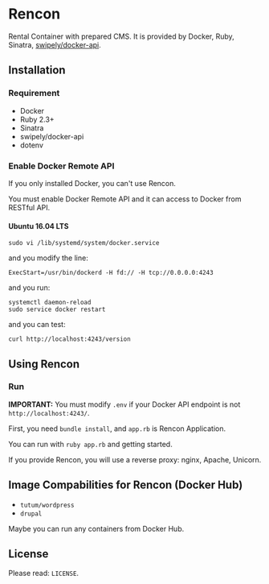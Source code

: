 Rencon
======================
Rental Container with prepared CMS.
It is provided by Docker, Ruby, Sinatra, [swipely/docker-api](https://github.com/swipely/docker-api).

Installation
------
### Requirement
+ Docker
+ Ruby 2.3+
+ Sinatra
+ swipely/docker-api
+ dotenv

### Enable Docker Remote API
If you only installed Docker, you can't use Rencon.

You must enable Docker Remote API and it can access to Docker from RESTful API.

#### Ubuntu 16.04 LTS
    sudo vi /lib/systemd/system/docker.service
and you modify the line:

    ExecStart=/usr/bin/dockerd -H fd:// -H tcp://0.0.0.0:4243
and you run:

    systemctl daemon-reload
    sudo service docker restart
and you can test:

    curl http://localhost:4243/version


Using Rencon
-------------
### Run
**IMPORTANT:** You must modify `.env` if your Docker API endpoint is not `http://localhost:4243/`.


First, you need `bundle install`, and `app.rb` is Rencon Application.

You can run with `ruby app.rb` and getting started.

If you provide Rencon, you will use a reverse proxy: nginx, Apache, Unicorn.

Image Compabilities for Rencon (Docker Hub)
------------------------------
+ `tutum/wordpress`
+ `drupal`

Maybe you can run any containers from Docker Hub.

License
--------
Please read: `LICENSE`.
